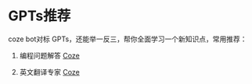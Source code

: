# GPTs推荐

coze bot对标 GPTs，还能举一反三，帮你全面学习一个新知识点，常用推荐：

1. 编程问题解答 [Coze](https://www.coze.com/store/bot/7333256624091496453?bid=MDQEEBD2-JiIy8RDOfgQPFnfEskEHtV0pHay8ZG6U9-MVOy6u3LLGWV023s6uEsAEXRtnQQA&from=bots_card)

2. 英文翻译专家 [Coze](https://www.coze.com/store/bot/7332267309098336261?bid=MDQEEIZMDAdq2sVtPEpO2s_aYGcEHsND-QK6A9M0GiGb2UCOmyuWl9DU0Uw9yDyoApmV3wQA&from=bots_card)